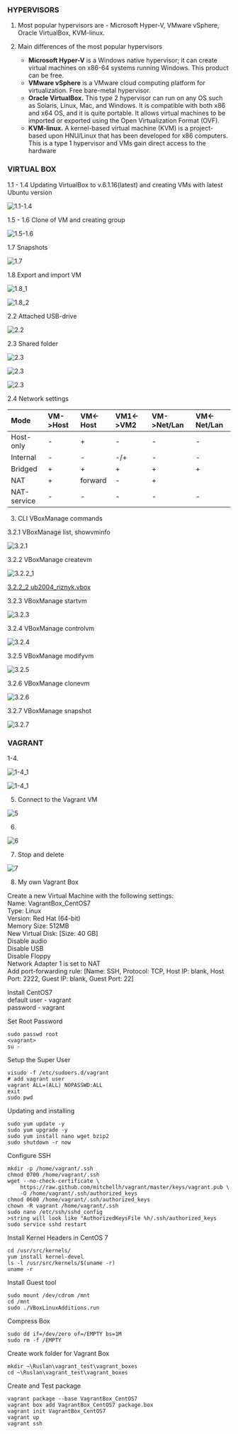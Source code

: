 ###  HYPERVISORS

1. Most popular hypervisors are - Microsoft Hyper-V, VMware vSphere, 
Oracle VirtualBox, KVM-linux.  

2. Main differences of the most popular hypervisors
    - **Microsoft Hyper-V** is a Windows native hypervisor; it can create virtual
 machines on x86-64 systems running Windows. This product can be free.
    - **VMware vSphere** is a VMware cloud computing platform for virtualization. 
 Free bare-metal hypervisor.
    - **Oracle VirtualBox.** This type 2 hypervisor can run on any OS such as Solaris, 
 Linux, Mac, and Windows. It is compatible with both x86 and x64 OS, and it is quite
 portable. It allows virtual machines to be imported or exported using the Open 
 Virtualization Format (OVF).
    - **KVM-linux.** A kernel-based virtual machine (KVM) is a project-based upon
 HNU/Linux that has been developed for x86 computers. This is a type 1 hypervisor and 
 VMs gain direct access to the hardware
 
### VIRTUAL BOX

1.1 - 1.4 Updating VirtualBox to v.6.1.16(latest) and creating VMs with latest Ubuntu version  

![1.1-1.4](./screenshots/2020-12-15_122202.jpg)  

1.5 - 1.6 Clone of VM and creating group  
 
![1.5-1.6](./screenshots/2020-12-15_144246.jpg)

1.7 Snapshots  

![1.7](./screenshots/2020-12-21_170743.jpg)  

1.8 Export and import VM  

![1.8_1](./screenshots/2020-12-15_172123.jpg)  

![1.8_2](./screenshots/2020-12-15_172456.jpg)  

2.2 Attached USB-drive  

![2.2](./screenshots/2020-12-15_175743.jpg)  

2.3 Shared folder  

![2.3](./screenshots/2020-12-21_172643.jpg)  

![2.3](./screenshots/2020-12-15_203921.jpg)  

![2.3](./screenshots/2020-12-15_203742.jpg)  

2.4 Network settings  

|     Mode    | VM->Host | VM<-Host | VM1<->VM2 | VM->Net/Lan | VM<-Net/Lan |
|:-----------|:--------|:--------|:---------|:-----------|:-----------|
| Host-only   |    -      |    +      |    -       |      -       |     -       |
| Internal    |     -     |    -      |      -/+     |       -      |      -       |
| Bridged     |    +      |    +      |    +       |     +        |     +        |
| NAT         |     +     |     forward     |      -     |      +       |            |
| NAT-service |    -      |     -    |     -      |     -        |      -       |


3. CLI VBoxManage commands  

3.2.1 VBoxManage list, showvminfo  

![3.2.1](./screenshots/2020-12-15_171430.jpg)

3.2.2 VBoxManage createvm  

![3.2.2_1](./screenshots/2020-12-21_150302.jpg)  

[3.2.2_2 ub2004_riznyk.vbox](./ub2004_riznyk/ub2004_riznyk.vbox)  

3.2.3 VBoxManage startvm  

![3.2.3](./screenshots/2020-12-21_151031.jpg)  

3.2.4 VBoxManage controlvm  

![3.2.4](./screenshots/2020-12-21_152505.jpg)  

3.2.5 VBoxManage modifyvm  

![3.2.5](./screenshots/2020-12-21_153536.jpg)  

3.2.6 VBoxManage clonevm  

![3.2.6](./screenshots/2020-12-21_155059.jpg)  

3.2.7 VBoxManage snapshot  

![3.2.7](./screenshots/2020-12-21_160029.jpg)  


### VAGRANT  

1-4.  

![1-4_1](./screenshots/2020-12-21_174101.jpg)  

![1-4_1](./screenshots/2020-12-21_235324.jpg)  

5. Connect to the Vagrant VM  

![5](./screenshots/2020-12-21_235910.jpg)  

6. 

![6](./screenshots/2020-12-21_235951.jpg)  

7. Stop and delete  

![7](./screenshots/2020-12-22_001500.jpg)  

8. My own Vagrant Box  

Create a new Virtual Machine with the following settings:  
Name: VagrantBox_CentOS7  
Type: Linux  
Version: Red Hat (64-bit)  
Memory Size: 512MB  
New Virtual Disk: [Size: 40 GB]  
Disable audio  
Disable USB  
Disable Floppy  
Network Adapter 1 is set to NAT  
Add port-forwarding rule: [Name: SSH, Protocol: TCP, Host IP: blank, Host Port: 2222, Guest IP: blank, Guest Port: 22]  

Install CentOS7  
default user - vagrant  
password - vagrant  

Set Root Password  
```
sudo passwd root  
<vagrant>  
su - 
```

Setup the Super User  
```
visudo -f /etc/sudoers.d/vagrant
# add vagrant user
vagrant ALL=(ALL) NOPASSWD:ALL
exit
sudo pwd
```

Updating and installing 
```
sudo yum update -y
sudo yum upgrade -y
sudo yum install nano wget bzip2
sudo shutdown -r now
```

Configure SSH  
```
mkdir -p /home/vagrant/.ssh
chmod 0700 /home/vagrant/.ssh
wget --no-check-certificate \
    https://raw.github.com/mitchellh/vagrant/master/keys/vagrant.pub \
    -O /home/vagrant/.ssh/authorized_keys
chmod 0600 /home/vagrant/.ssh/authorized_keys
chown -R vagrant /home/vagrant/.ssh
sudo nano /etc/ssh/sshd_config
>string will look like "AuthorizedKeysFile %h/.ssh/authorized_keys
sudo service sshd restart
```

Install Kernel Headers in CentOS 7  
```
cd /usr/src/kernels/  
yum install kernel-devel  
ls -l /usr/src/kernels/$(uname -r)  
uname -r  
```

Install Guest tool  
```
sudo mount /dev/cdrom /mnt 
cd /mnt
sudo ./VBoxLinuxAdditions.run
```

Compress Box  
```
sudo dd if=/dev/zero of=/EMPTY bs=1M
sudo rm -f /EMPTY
```

Create work folder for Vagrant Box  
```
mkdir ~\Ruslan\vagrant_test\vagrant_boxes
cd ~\Ruslan\vagrant_test\vagrant_boxes
```

Create and Test package  
```
vagrant package --base VagrantBox_CentOS7
vagrant box add VagrantBox_CentOS7 package.box
vagrant init VagrantBox_CentOS7
vagrant up
vagrant ssh
```
